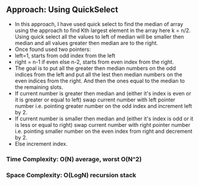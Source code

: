 ## Approach: Using QuickSelect
* In this approach, I have used quick select to find the median of array using the approach to find Kth largest element in the array here k = n/2. Using quick select all the values to left of median will be smaller then median and all values greater then median are to the right.
* Once found used two pointers:
* left=1, starts from odd index from the left
* right = n-1 if even else n-2, starts from even index from the right.
* The goal is to put all the greater then median numbers on the odd indices from the left and put all the lest then median numbers on the even indices from the right. And then the ones equal to the median to the remaining slots.
* If current number is greater then median and (either it's index is even or it is greater or equal to left) swap current number with left pointer number i.e. pointing greater number on the odd index and increment left by 2.
* If current number is smaller then median and (either it's index is odd or it is less or equal to right) swap current number with right pointer number i.e. pointing smaller number on the even index from right and decrement by 2.
* Else increment index.
​
### Time Complexity: O(N) average, worst O(N^2)
### Space Complexity: O(LogN) recursion stack